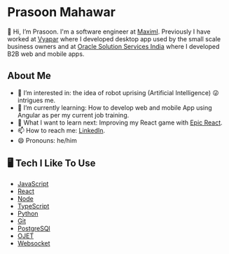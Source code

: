 # Prasoon Mahawar

👋 Hi, I’m Prasoon. I'm a software engineer at [Maximl](https://maximl.com/).
Previously I have worked at [Vyapar](https://vyaparapp.in/) where I developed desktop app used by the small scale business owners and at [Oracle Solution Services India](https://www.oracle.com/in/index.html) where I developed B2B web and mobile apps.

## About Me

- 👀 I’m interested in: the idea of robot uprising (Artificial Intelligence) 😜 intrigues me.
- 🌱 I’m currently learning: How to develop web and mobile App using Angular as per my current job training.
- 🤔 What I want to learn next: Improving my React game with [Epic React](https://epicreact.dev/).
- 📫 How to reach me: [LinkedIn](https://linkedin.com/in/prasoonmahawar).
- 😄 Pronouns: he/him

## 🖥 Tech I Like To Use

- [JavaScript](#)
- [React](https://reactjs.org/)
- [Node](https://nodejs.org/)
- [TypeScript](https://www.typescriptlang.org/)
- [Python](https://www.python.org/)
- [Git](https://git-scm.com/)
- [PostgreSQl](https://www.postgresql.org/)
- [OJET](https://www.oracle.com/webfolder/technetwork/jet/index.html)
- [Websocket](#)





<!---
prasoonmhwr/prasoonmhwr is a ✨ special ✨ repository because its `README.md` (this file) appears on your GitHub profile.
You can click the Preview link to take a look at your changes.
--->
